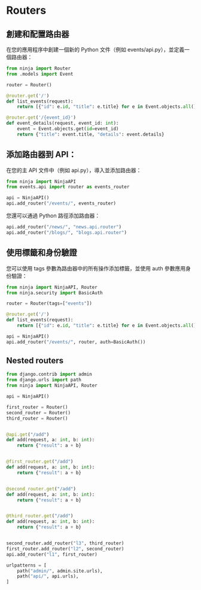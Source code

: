 # Routers

## 創建和配置路由器

在您的應用程序中創建一個新的 Python 文件（例如 events/api.py），並定義一個路由器：
```python
from ninja import Router
from .models import Event

router = Router()

@router.get('/')
def list_events(request):
    return [{"id": e.id, "title": e.title} for e in Event.objects.all()]

@router.get('/{event_id}')
def event_details(request, event_id: int):
    event = Event.objects.get(id=event_id)
    return {"title": event.title, "details": event.details}
```

## 添加路由器到 API：
在您的主 API 文件中（例如 api.py），導入並添加路由器：
```python
from ninja import NinjaAPI
from events.api import router as events_router

api = NinjaAPI()
api.add_router("/events/", events_router)
```
您還可以通過 Python 路徑添加路由器：
```python
api.add_router("/news/", "news.api.router")
api.add_router("/blogs/", "blogs.api.router")
```

## 使用標籤和身份驗證
您可以使用 tags 參數為路由器中的所有操作添加標籤，並使用 auth 參數應用身份驗證：

```python
from ninja import NinjaAPI, Router
from ninja.security import BasicAuth

router = Router(tags=["events"])

@router.get('/')
def list_events(request):
    return [{"id": e.id, "title": e.title} for e in Event.objects.all()]

api = NinjaAPI()
api.add_router("/events/", router, auth=BasicAuth())
```

## Nested routers
```python
from django.contrib import admin
from django.urls import path
from ninja import NinjaAPI, Router

api = NinjaAPI()

first_router = Router()
second_router = Router()
third_router = Router()


@api.get("/add")
def add(request, a: int, b: int):
    return {"result": a + b}


@first_router.get("/add")
def add(request, a: int, b: int):
    return {"result": a + b}


@second_router.get("/add")
def add(request, a: int, b: int):
    return {"result": a + b}


@third_router.get("/add")
def add(request, a: int, b: int):
    return {"result": a + b}


second_router.add_router("l3", third_router)
first_router.add_router("l2", second_router)
api.add_router("l1", first_router)

urlpatterns = [
    path("admin/", admin.site.urls),
    path("api/", api.urls),
]
```
